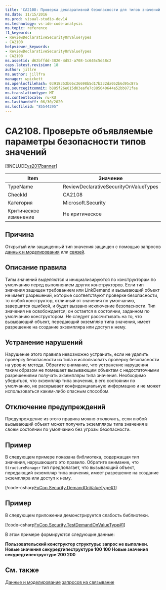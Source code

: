 ```yaml
---
title: 'CA2108: Проверка декларативной безопасности для типов значений | Документация Майкрософт'
ms.date: 11/15/2016
ms.prod: visual-studio-dev14
ms.technology: vs-ide-code-analysis
ms.topic: reference
f1_keywords:
- ReviewDeclarativeSecurityOnValueTypes
- CA2108
helpviewer_keywords:
- ReviewDeclarativeSecurityOnValueTypes
- CA2108
ms.assetid: d62bffdd-3826-4d52-a708-1c646c5d48c2
caps.latest.revision: 18
author: jillre
ms.author: jillfra
manager: wpickett
ms.openlocfilehash: 03918353b66c36698b5d17b332da052b6d95c87a
ms.sourcegitcommit: b885f26e015d03eafe7c885040644a52bb071fae
ms.translationtype: MT
ms.contentlocale: ru-RU
ms.lasthandoff: 06/30/2020
ms.locfileid: "85544395"
---
```

# <a name="ca2108-review-declarative-security-on-value-types"></a>CA2108. Проверьте объявляемые параметры безопасности типов значений
[!INCLUDE[vs2017banner](../includes/vs2017banner.md)]

|Item|Значение|
|-|-|
|TypeName|ReviewDeclarativeSecurityOnValueTypes|
|CheckId|CA2108|
|Категория|Microsoft.Security|
|Критическое изменение|Не критическое|

## <a name="cause"></a>Причина
 Открытый или защищенный тип значения защищен с помощью запросов [данных и моделирования](https://msdn.microsoft.com/library/8c37635d-e2c1-4b64-a258-61d9e87405e6) или [связей](https://msdn.microsoft.com/library/a33fd5f9-2de9-4653-a4f0-d9df25082c4d).

## <a name="rule-description"></a>Описание правила
 Типы значений выделяются и инициализируются по конструкторам по умолчанию перед выполнением других конструкторов. Если тип значения защищен требованием или LinkDemand и вызывающий объект не имеет разрешений, которые соответствуют проверке безопасности, то любой конструктор, отличный от значения по умолчанию, завершится ошибкой, и будет вызвано исключение безопасности. Тип значения не освобождается; он остается в состоянии, заданном по умолчанию конструктором. Не следует рассчитывать на то, что вызывающий объект, передающий экземпляр типа значения, имеет разрешение на создание экземпляра или доступ к нему.

## <a name="how-to-fix-violations"></a>Устранение нарушений
 Нарушение этого правила невозможно устранить, если не удалить проверку безопасности из типа и использовать проверку безопасности на уровне метода. Обратите внимание, что устранение нарушения таким образом не помешает вызывающим объектам с недостаточными разрешениями получать экземпляры типа значения. Необходимо убедиться, что экземпляр типа значения, в его состоянии по умолчанию, не раскрывает конфиденциальную информацию и не может использоваться каким-либо опасным способом.

## <a name="when-to-suppress-warnings"></a>Отключение предупреждений
 Предупреждение из этого правила можно отключить, если любой вызывающий объект может получить экземпляры типа значения в своем состоянии по умолчанию без угрозы безопасности.

## <a name="example"></a>Пример
 В следующем примере показана библиотека, содержащая тип значения, нарушающего это правило. Обратите внимание, что `StructureManager` тип предполагает, что вызывающий объект, передающий экземпляр типа значения, имеет разрешение на создание экземпляра или доступ к нему.

 [!code-csharp[FxCop.Security.DemandOnValueType#1](../snippets/csharp/VS_Snippets_CodeAnalysis/FxCop.Security.DemandOnValueType/cs/FxCop.Security.DemandOnValueType.cs#1)]

## <a name="example"></a>Пример
 В следующем приложении демонстрируется слабость библиотеки.

 [!code-csharp[FxCop.Security.TestDemandOnValueType#1](../snippets/csharp/VS_Snippets_CodeAnalysis/FxCop.Security.TestDemandOnValueType/cs/FxCop.Security.TestDemandOnValueType.cs#1)]

 В этом примере формируются следующие данные:

 **Пользовательский конструктор структуры: запрос не выполнен.** 
 **Новые значения секуредтипеструктуре 100 100** 
 **Новые значения секуредтипеструктуре 200 200**
## <a name="see-also"></a>См. также
 [Данные и моделирование](https://msdn.microsoft.com/library/8c37635d-e2c1-4b64-a258-61d9e87405e6) [запросов на связывание](https://msdn.microsoft.com/library/a33fd5f9-2de9-4653-a4f0-d9df25082c4d)
